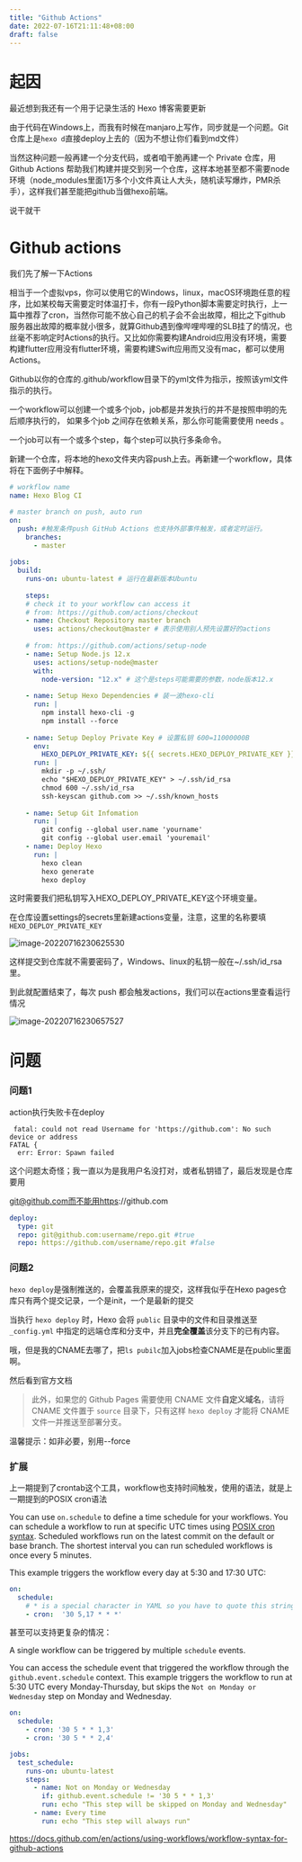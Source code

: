 ```yaml
---
title: "Github Actions"
date: 2022-07-16T21:11:48+08:00
draft: false
---
```


# 起因

最近想到我还有一个用于记录生活的 Hexo 博客需要更新

由于代码在Windows上，而我有时候在manjaro上写作，同步就是一个问题。Git仓库上是`hexo d`直接deploy上去的（因为不想让你们看到md文件）

当然这种问题一般再建一个分支代码，或者咱干脆再建一个 Private 仓库，用 Github Actions 帮助我们构建并提交到另一个仓库，这样本地甚至都不需要node环境（node_modules里面1万多个小文件真让人大头，随机读写爆炸，PMR杀手），这样我们甚至能把github当做hexo前端。

说干就干

# Github actions

我们先了解一下Actions

相当于一个虚拟vps，你可以使用它的Windows，linux，macOS环境跑任意的程序，比如某校每天需要定时体温打卡，你有一段Python脚本需要定时执行，上一篇中推荐了cron，当然你可能不放心自己的机子会不会出故障，相比之下github服务器出故障的概率就小很多，就算Github遇到像哔哩哔哩的SLB挂了的情况，也丝毫不影响定时Actions的执行。又比如你需要构建Android应用没有环境，需要构建flutter应用没有flutter环境，需要构建Swift应用而又没有mac，都可以使用Actions。



Github以你的仓库的.github/workflow目录下的yml文件为指示，按照该yml文件指示的执行。

一个workflow可以创建一个或多个job，job都是并发执行的并不是按照申明的先后顺序执行的， 如果多个job 之间存在依赖关系，那么你可能需要使用 needs 。

一个job可以有一个或多个step，每个step可以执行多条命令。

新建一个仓库，将本地的hexo文件夹内容push上去。再新建一个workflow，具体将在下面例子中解释。

```yml
# workflow name
name: Hexo Blog CI

# master branch on push, auto run
on: 
  push: #触发条件push GitHub Actions 也支持外部事件触发，或者定时运行。
    branches:
      - master
      
jobs:
  build: 
    runs-on: ubuntu-latest # 运行在最新版本Ubuntu
        
    steps:
    # check it to your workflow can access it
    # from: https://github.com/actions/checkout
    - name: Checkout Repository master branch
      uses: actions/checkout@master # 表示使用别人预先设置好的actions
      
    # from: https://github.com/actions/setup-node  
    - name: Setup Node.js 12.x 
      uses: actions/setup-node@master 
      with:
        node-version: "12.x" # 这个是steps可能需要的参数，node版本12.x
    
    - name: Setup Hexo Dependencies # 装一波hexo-cli
      run: |
        npm install hexo-cli -g
        npm install --force
    
    - name: Setup Deploy Private Key # 设置私钥 600=11000000B
      env:
        HEXO_DEPLOY_PRIVATE_KEY: ${{ secrets.HEXO_DEPLOY_PRIVATE_KEY }} #env给step配置环境变量
      run: |
        mkdir -p ~/.ssh/
        echo "$HEXO_DEPLOY_PRIVATE_KEY" > ~/.ssh/id_rsa 
        chmod 600 ~/.ssh/id_rsa
        ssh-keyscan github.com >> ~/.ssh/known_hosts
        
    - name: Setup Git Infomation
      run: | 
        git config --global user.name 'yourname' 
        git config --global user.email 'youremail'
    - name: Deploy Hexo 
      run: |
        hexo clean
        hexo generate 
        hexo deploy

```



这时需要我们把私钥写入HEXO_DEPLOY_PRIVATE_KEY这个环境变量。

在仓库设置settings的secrets里新建actions变量，注意，这里的名称要填`HEXO_DEPLOY_PRIVATE_KEY`

![image-20220716230625530](https://cdn.jsdelivr.net/gh/bachwv/picgo@master/image-20220716230625530.png)

这样提交到仓库就不需要密码了，Windows、linux的私钥一般在~/.ssh/id_rsa里。

到此就配置结束了，每次 push 都会触发actions，我们可以在actions里查看运行情况

![image-20220716230657527](https://cdn.jsdelivr.net/gh/bachwv/picgo@master/image-20220716230657527.png)

# 问题

### 问题1

action执行失败卡在deploy

```
 fatal: could not read Username for 'https://github.com': No such device or address
FATAL {
  err: Error: Spawn failed
```

这个问题太奇怪；我一直以为是我用户名没打对，或者私钥错了，最后发现是仓库要用

git@github.com而不能用https://github.com

```yml
deploy:
  type: git
  repo: git@github.com:username/repo.git #true
  repo: https://github.com/username/repo.git #false
```



### 问题2

`hexo deploy`是强制推送的，会覆盖我原来的提交，这样我似乎在Hexo pages仓库只有两个提交记录，一个是init，一个是最新的提交

当执行 `hexo deploy` 时，Hexo 会将 `public` 目录中的文件和目录推送至 `_config.yml` 中指定的远端仓库和分支中，并且**完全覆盖**该分支下的已有内容。

哦，但是我的CNAME去哪了，把`ls pubilc`加入jobs检查CNAME是在public里面啊。

然后看到官方文档

>此外，如果您的 Github Pages 需要使用 CNAME 文件**自定义域名**，请将 CNAME 文件置于 `source` 目录下，只有这样 `hexo deploy` 才能将 CNAME 文件一并推送至部署分支。

温馨提示：如非必要，别用--force



### 扩展

上一期提到了crontab这个工具，workflow也支持时间触发，使用的语法，就是上一期提到的POSIX cron语法

You can use `on.schedule` to define a time schedule for your workflows. You can schedule a workflow to run at specific UTC times using [POSIX cron syntax](https://pubs.opengroup.org/onlinepubs/9699919799/utilities/crontab.html#tag_20_25_07). Scheduled workflows run on the latest commit on the default or base  branch. The shortest interval you can run scheduled workflows is once  every 5 minutes.

This example triggers the workflow every day at 5:30 and 17:30 UTC:

```yaml
on:
  schedule:
    # * is a special character in YAML so you have to quote this string
    - cron:  '30 5,17 * * *'
```

甚至可以支持更复杂的情况：

A single workflow can be triggered by multiple `schedule` events. 

You can access the schedule event that triggered the workflow through the `github.event.schedule` context. This example triggers the workflow to run at 5:30 UTC every Monday-Thursday, but skips the `Not on Monday or Wednesday` step on Monday and Wednesday.

```yaml
on:
  schedule:
    - cron: '30 5 * * 1,3'
    - cron: '30 5 * * 2,4'

jobs:
  test_schedule:
    runs-on: ubuntu-latest
    steps:
      - name: Not on Monday or Wednesday
        if: github.event.schedule != '30 5 * * 1,3'
        run: echo "This step will be skipped on Monday and Wednesday"
      - name: Every time
        run: echo "This step will always run"
```

https://docs.github.com/en/actions/using-workflows/workflow-syntax-for-github-actions
